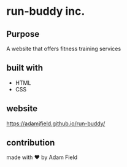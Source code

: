 # run-buddy inc.

## Purpose
A website that offers fitness training services

## built with
* HTML 
* CSS

## website
https://adamjfield.github.io/run-buddy/

## contribution
made with ❤️ by Adam Field
